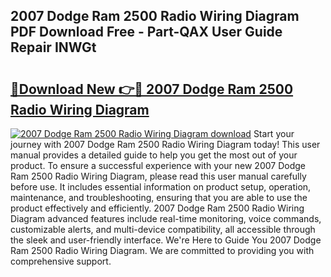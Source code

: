 ## 2007 Dodge Ram 2500 Radio Wiring Diagram PDF Download Free - Part-QAX User Guide Repair INWGt

# <h2><a href="http://dfnr39k.blite.top/?on=2007+Dodge+Ram+2500+Radio+Wiring+Diagram">🔗Download New 👉🔴 2007 Dodge Ram 2500 Radio Wiring Diagram</a></h2>

[![2007 Dodge Ram 2500 Radio Wiring Diagram download](https://i.imgur.com/lujVjoI.png)](http://dfnr39k.blite.top/?on=2007+Dodge+Ram+2500+Radio+Wiring+Diagram)
Start your journey with 2007 Dodge Ram 2500 Radio Wiring Diagram today! This user manual provides a detailed guide to help you get the most out of your product. To ensure a successful experience with your new 2007 Dodge Ram 2500 Radio Wiring Diagram, please read this user manual carefully before use. It includes essential information on product setup, operation, maintenance, and troubleshooting, ensuring that you are able to use the product effectively and efficiently. 2007 Dodge Ram 2500 Radio Wiring Diagram advanced features include real-time monitoring, voice commands, customizable alerts, and multi-device compatibility, all accessible through the sleek and user-friendly interface. We're Here to Guide You 2007 Dodge Ram 2500 Radio Wiring Diagram. We are committed to providing you with comprehensive support.
